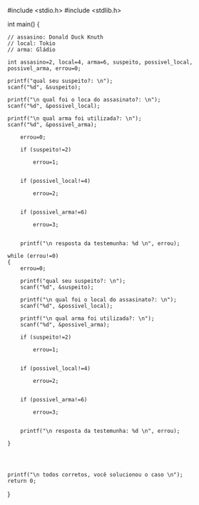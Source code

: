 #include <stdio.h>
#include <stdlib.h>


int main()
{
	
	
	// assasino: Donald Duck Knuth
	// local: Tokio
	// arma: Gládio
	
	int assasino=2, local=4, arma=6, suspeito, possivel_local, possivel_arma, errou=0;
	
	printf("qual seu suspeito?: \n");
	scanf("%d", &suspeito);
	
	printf("\n qual foi o loca do assasinato?: \n");
	scanf("%d", &possivel_local);
	
	printf("\n qual arma foi utilizada?: \n");
	scanf("%d", &possivel_arma);
	
		errou=0;
	
		if (suspeito!=2)
		
			errou=1;
		
		
		if (possivel_local!=4)
		
			errou=2;
		
		
		if (possivel_arma!=6)
		
			errou=3;
		
		
		printf("\n resposta da testemunha: %d \n", errou);
	
	while (errou!=0)
	{
		errou=0;
		
		printf("qual seu suspeito?: \n");
		scanf("%d", &suspeito);
	
		printf("\n qual foi o local do assasinato?: \n");
		scanf("%d", &possivel_local);
	
		printf("\n qual arma foi utilizada?: \n");
		scanf("%d", &possivel_arma);
		
		if (suspeito!=2)
		
			errou=1;
		
		
		if (possivel_local!=4)
		
			errou=2;
		
		
		if (possivel_arma!=6)
		
			errou=3;
		
		
		printf("\n resposta da testemunha: %d \n", errou);
		
	}
	
	
	
	
	printf("\n todos corretos, você solucionou o caso \n");
	return 0;
	
}
